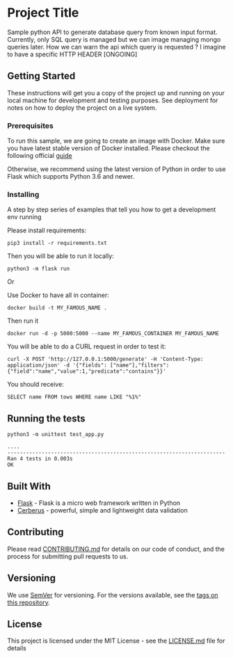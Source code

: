 # Project Title

Sample python API to generate database query from known input format.
Currently, only SQL query is managed but we can image managing mongo queries later.
How we can warn the api which query is requested ? I imagine to have a specific HTTP HEADER [ONGOING]

## Getting Started

These instructions will get you a copy of the project up and running on your local machine for development and testing purposes. See deployment for notes on how to deploy the project on a live system.

### Prerequisites

To run this sample, we are going to create an image with Docker. Make sure you have latest stable version of Docker installed. Please checkout the following official [guide](https://docs.docker.com/engine/)

Otherwise, we recommend using the latest version of Python in order to use Flask which supports Python 3.6 and newer.


### Installing

A step by step series of examples that tell you how to get a development env running

Please install requirements:

```
pip3 install -r requirements.txt
```

Then you will be able to run it locally:
```
python3 -m flask run
```

Or

Use Docker to have all in container:
```
docker build -t MY_FAMOUS_NAME .
```
Then run it
```
docker run -d -p 5000:5000 --name MY_FAMOUS_CONTAINER MY_FAMOUS_NAME
```

You will be able to do a CURL request in order to test it:
```
curl -X POST 'http://127.0.0.1:5000/generate' -H 'Content-Type: application/json' -d '{"fields": ["name"],"filters":{"field":"name","value":1,"predicate":"contains"}}'
```
You should receive:
```
SELECT name FROM tows WHERE name LIKE "%1%"
```
## Running the tests

```
python3 -m unittest test_app.py
```
```
....
----------------------------------------------------------------------
Ran 4 tests in 0.003s
OK
```
## Built With

* [Flask](https://flask.palletsprojects.com/en/2.0.x/) - Flask is a micro web framework written in Python
* [Cerberus](https://docs.python-cerberus.org/en/stable/) - powerful, simple and lightweight data validation 

## Contributing

Please read [CONTRIBUTING.md](https://gist.github.com/PurpleBooth/b24679402957c63ec426) for details on our code of conduct, and the process for submitting pull requests to us.

## Versioning

We use [SemVer](http://semver.org/) for versioning. For the versions available, see the [tags on this repository](https://github.com/your/project/tags). 

## License

This project is licensed under the MIT License - see the [LICENSE.md](LICENSE.md) file for details
